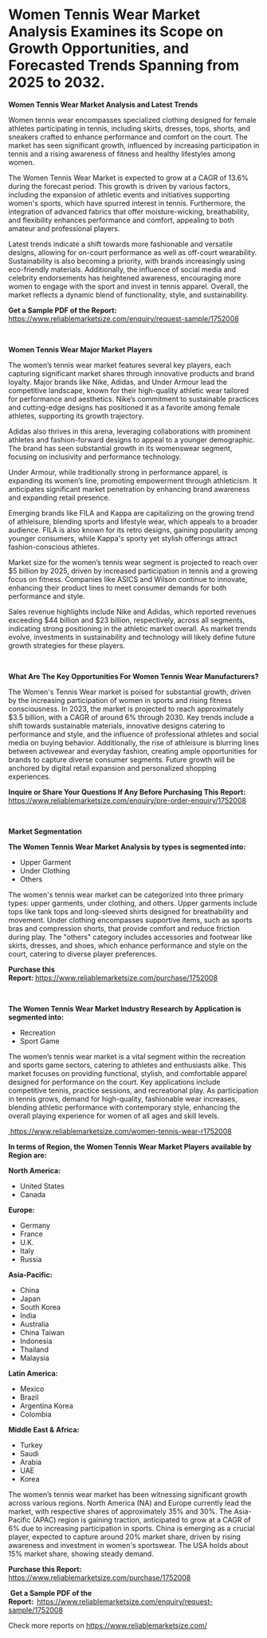 <p><h1>Women Tennis Wear Market Analysis Examines its Scope on Growth Opportunities, and Forecasted Trends Spanning from 2025 to 2032.</h1></p><p><strong>Women Tennis Wear Market Analysis and Latest Trends</strong></p>
<p><p>Women tennis wear encompasses specialized clothing designed for female athletes participating in tennis, including skirts, dresses, tops, shorts, and sneakers crafted to enhance performance and comfort on the court. The market has seen significant growth, influenced by increasing participation in tennis and a rising awareness of fitness and healthy lifestyles among women. </p><p>The Women Tennis Wear Market is expected to grow at a CAGR of 13.6% during the forecast period. This growth is driven by various factors, including the expansion of athletic events and initiatives supporting women's sports, which have spurred interest in tennis. Furthermore, the integration of advanced fabrics that offer moisture-wicking, breathability, and flexibility enhances performance and comfort, appealing to both amateur and professional players.</p><p>Latest trends indicate a shift towards more fashionable and versatile designs, allowing for on-court performance as well as off-court wearability. Sustainability is also becoming a priority, with brands increasingly using eco-friendly materials. Additionally, the influence of social media and celebrity endorsements has heightened awareness, encouraging more women to engage with the sport and invest in tennis apparel. Overall, the market reflects a dynamic blend of functionality, style, and sustainability.</p></p>
<p><strong>Get a Sample PDF of the Report:&nbsp;</strong> <a href="https://www.reliablemarketsize.com/enquiry/request-sample/1752008?utm_campaign=1929&utm_medium=2&utm_source=Github&utm_content=ia&utm_term=06022025&utm_id=women-tennis-wear">https://www.reliablemarketsize.com/enquiry/request-sample/1752008</a></p>
<p>&nbsp;</p>
<p><strong>Women Tennis Wear Major Market Players</strong></p>
<p><p>The women’s tennis wear market features several key players, each capturing significant market shares through innovative products and brand loyalty. Major brands like Nike, Adidas, and Under Armour lead the competitive landscape, known for their high-quality athletic wear tailored for performance and aesthetics. Nike’s commitment to sustainable practices and cutting-edge designs has positioned it as a favorite among female athletes, supporting its growth trajectory.</p><p>Adidas also thrives in this arena, leveraging collaborations with prominent athletes and fashion-forward designs to appeal to a younger demographic. The brand has seen substantial growth in its womenswear segment, focusing on inclusivity and performance technology.</p><p>Under Armour, while traditionally strong in performance apparel, is expanding its women’s line, promoting empowerment through athleticism. It anticipates significant market penetration by enhancing brand awareness and expanding retail presence.</p><p>Emerging brands like FILA and Kappa are capitalizing on the growing trend of athleisure, blending sports and lifestyle wear, which appeals to a broader audience. FILA is also known for its retro designs, gaining popularity among younger consumers, while Kappa's sporty yet stylish offerings attract fashion-conscious athletes.</p><p>Market size for the women’s tennis wear segment is projected to reach over $5 billion by 2025, driven by increased participation in tennis and a growing focus on fitness. Companies like ASICS and Wilson continue to innovate, enhancing their product lines to meet consumer demands for both performance and style.</p><p>Sales revenue highlights include Nike and Adidas, which reported revenues exceeding $44 billion and $23 billion, respectively, across all segments, indicating strong positioning in the athletic market overall. As market trends evolve, investments in sustainability and technology will likely define future growth strategies for these players.</p></p>
<p>&nbsp;</p>
<p><strong>What Are The Key Opportunities For Women Tennis Wear Manufacturers?</strong></p>
<p><p>The Women's Tennis Wear market is poised for substantial growth, driven by the increasing participation of women in sports and rising fitness consciousness. In 2023, the market is projected to reach approximately $3.5 billion, with a CAGR of around 6% through 2030. Key trends include a shift towards sustainable materials, innovative designs catering to performance and style, and the influence of professional athletes and social media on buying behavior. Additionally, the rise of athleisure is blurring lines between activewear and everyday fashion, creating ample opportunities for brands to capture diverse consumer segments. Future growth will be anchored by digital retail expansion and personalized shopping experiences.</p></p>
<p><strong>Inquire or Share Your Questions If Any Before Purchasing This Report:</strong> <a href="https://www.reliablemarketsize.com/enquiry/pre-order-enquiry/1752008?utm_campaign=1929&utm_medium=2&utm_source=Github&utm_content=ia&utm_term=06022025&utm_id=women-tennis-wear">https://www.reliablemarketsize.com/enquiry/pre-order-enquiry/1752008</a></p>
<p>&nbsp;</p>
<p><strong>Market Segmentation</strong></p>
<p><strong>The Women Tennis Wear Market Analysis by types is segmented into:</strong></p>
<p><ul><li>Upper Garment</li><li>Under Clothing</li><li>Others</li></ul></p>
<p><p>The women's tennis wear market can be categorized into three primary types: upper garments, under clothing, and others. Upper garments include tops like tank tops and long-sleeved shirts designed for breathability and movement. Under clothing encompasses supportive items, such as sports bras and compression shorts, that provide comfort and reduce friction during play. The "others" category includes accessories and footwear like skirts, dresses, and shoes, which enhance performance and style on the court, catering to diverse player preferences.</p></p>
<p><strong>Purchase this Report:&nbsp;</strong><a href="https://www.reliablemarketsize.com/purchase/1752008?utm_campaign=1929&utm_medium=2&utm_source=Github&utm_content=ia&utm_term=06022025&utm_id=women-tennis-wear">https://www.reliablemarketsize.com/purchase/1752008</a></p>
<p>&nbsp;</p>
<p><strong>The Women Tennis Wear Market Industry Research by Application is segmented into:</strong></p>
<p><ul><li>Recreation</li><li>Sport Game</li></ul></p>
<p><p>The women’s tennis wear market is a vital segment within the recreation and sports game sectors, catering to athletes and enthusiasts alike. This market focuses on providing functional, stylish, and comfortable apparel designed for performance on the court. Key applications include competitive tennis, practice sessions, and recreational play. As participation in tennis grows, demand for high-quality, fashionable wear increases, blending athletic performance with contemporary style, enhancing the overall playing experience for women of all ages and skill levels.</p></p>
<p><a href="https://www.reliablemarketsize.com/women-tennis-wear-r1752008?utm_campaign=1929&utm_medium=2&utm_source=Github&utm_content=ia&utm_term=06022025&utm_id=women-tennis-wear">&nbsp;https://www.reliablemarketsize.com/women-tennis-wear-r1752008</a></p>
<p><strong>In terms of Region, the Women Tennis Wear Market Players available by Region are:</strong></p>
<p>
    <p> <strong> North America: </strong>
        <ul>
            <li>United States</li>
            <li>Canada</li>
        </ul>
        </p> 
    <p> <strong> Europe: </strong>
        <ul>
            <li>Germany</li>
            <li>France</li>
            <li>U.K.</li>
            <li>Italy</li>
            <li>Russia</li>
        </ul>
        </p> 
    <p> <strong> Asia-Pacific: </strong>
        <ul>
            <li>China</li>
            <li>Japan</li>
            <li>South Korea</li>
            <li>India</li>
            <li>Australia</li>
            <li>China Taiwan</li>
            <li>Indonesia</li>
            <li>Thailand</li>
            <li>Malaysia</li>
        </ul>
        </p> 
    <p> <strong> Latin America: </strong>
        <ul>
            <li>Mexico</li>
            <li>Brazil</li>
            <li>Argentina Korea</li>
            <li>Colombia</li>
        </ul>
        </p> 
    <p> <strong> Middle East & Africa: </strong>
        <ul>
            <li>Turkey</li>
            <li>Saudi</li>
            <li>Arabia</li>
            <li>UAE</li>
            <li>Korea</li>
        </ul>
    </p>
    </p>
<p><p>The women’s tennis wear market has been witnessing significant growth across various regions. North America (NA) and Europe currently lead the market, with respective shares of approximately 35% and 30%. The Asia-Pacific (APAC) region is gaining traction, anticipated to grow at a CAGR of 6% due to increasing participation in sports. China is emerging as a crucial player, expected to capture around 20% market share, driven by rising awareness and investment in women's sportswear. The USA holds about 15% market share, showing steady demand.</p></p>
<p><strong>Purchase this Report: </strong><a href="https://www.reliablemarketsize.com/purchase/1752008?utm_campaign=1929&utm_medium=2&utm_source=Github&utm_content=ia&utm_term=06022025&utm_id=women-tennis-wear">https://www.reliablemarketsize.com/purchase/1752008</a></p>
<p>&nbsp;<strong>Get a Sample PDF of the Report:&nbsp;&nbsp;</strong><a href="https://www.reliablemarketsize.com/enquiry/request-sample/1752008?utm_campaign=1929&utm_medium=2&utm_source=Github&utm_content=ia&utm_term=06022025&utm_id=women-tennis-wear">https://www.reliablemarketsize.com/enquiry/request-sample/1752008</a></p>
<p><strong></strong></p>
<p>Check more reports on <a href="https://www.reliablemarketsize.com/?utm_campaign=1929&utm_medium=2&utm_source=Github&utm_content=ia&utm_term=06022025&utm_id=women-tennis-wear">https://www.reliablemarketsize.com/</a></p>
